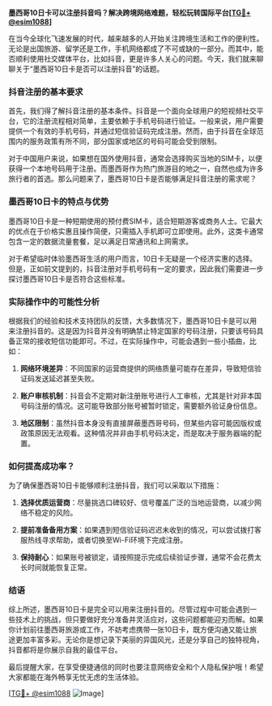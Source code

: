 **墨西哥10日卡可以注册抖音吗？解决跨境网络难题，轻松玩转国际平台[[TG💪+ @esim1088](https://t.me/s/esim1088)]**

在当今全球化飞速发展的时代，越来越多的人开始关注跨境生活和工作的便利性。无论是出国旅游、留学还是工作，手机网络都成了不可或缺的一部分。而其中，能否顺利使用社交媒体平台，比如抖音，更是许多人关心的问题。今天，我们就来聊聊关于“墨西哥10日卡是否可以注册抖音”的话题。

### 抖音注册的基本要求

首先，我们得了解抖音注册的基本条件。抖音是一个面向全球用户的短视频社交平台，它的注册流程相对简单，主要依赖于手机号码进行验证。一般来说，用户需要提供一个有效的手机号码，并通过短信验证码完成注册。然而，由于抖音在全球范围内的服务政策有所不同，部分国家或地区的号码可能会受到限制。

对于中国用户来说，如果想在国外使用抖音，通常会选择购买当地的SIM卡，以便获得一个本地号码用于注册。而墨西哥作为热门旅游目的地之一，自然也成为许多旅行者的首选。那么问题来了，墨西哥10日卡是否能够满足抖音注册的需求呢？

### 墨西哥10日卡的特点与优势

墨西哥10日卡是一种短期使用的预付费SIM卡，适合短期游客或商务人士。它最大的优点在于价格实惠且操作简便，只需插入手机即可立即使用。此外，这类卡通常包含一定的数据流量套餐，足以满足日常通讯和上网需求。

对于希望临时体验墨西哥生活的用户而言，10日卡无疑是一个经济实惠的选择。但是，正如前文提到的，抖音注册对手机号码有一定的要求，因此我们需要进一步探讨墨西哥10日卡是否符合这些标准。

### 实际操作中的可能性分析

根据我们的经验和技术支持团队的反馈，大多数情况下，墨西哥10日卡是可以用来注册抖音的。这是因为抖音并没有明确禁止特定国家的号码注册，只要该号码具备正常的接收短信功能即可。不过，在实际操作中，可能会遇到一些小插曲，比如：

1. **网络环境差异**：不同国家的运营商提供的网络质量可能存在差异，导致短信验证码发送延迟甚至失败。
   
2. **账户审核机制**：抖音会不定期对新注册账号进行人工审核，尤其是针对非本国号码注册的情况。这可能导致部分账号被暂时锁定，需要额外验证身份信息。

3. **地区限制**：虽然抖音本身没有直接屏蔽墨西哥号码，但某些内容可能因版权或政策原因无法观看。这种情况并非由手机号码决定，而是取决于服务器端的配置。

### 如何提高成功率？

为了确保墨西哥10日卡能够顺利注册抖音，我们可以采取以下措施：

1. **选择优质运营商**：尽量挑选口碑较好、信号覆盖广泛的当地运营商，以减少网络不稳定的风险。

2. **提前准备备用方案**：如果遇到短信验证码迟迟未收到的情况，可以尝试拨打客服热线寻求帮助，或者切换至Wi-Fi环境下完成注册。

3. **保持耐心**：如果账号被锁定，请按照提示完成后续验证步骤，通常不会花费太长时间就能恢复正常。

### 结语

综上所述，墨西哥10日卡是完全可以用来注册抖音的。尽管过程中可能会遇到一些技术上的挑战，但只要做好充分准备并灵活应对，这些问题都能迎刃而解。如果你计划前往墨西哥旅游或工作，不妨考虑携带一张10日卡，既方便沟通又能让旅途更加丰富多彩。无论你是想记录下美丽的异国风光，还是分享自己的独特视角，抖音都将是你展示自我的最佳平台。

最后提醒大家，在享受便捷通信的同时也要注意网络安全和个人隐私保护哦！希望大家都能在海外畅享无忧无虑的生活体验。

[[TG💪+ @esim1088](https://t.me/s/esim1088) ![Image](https://i.postimg.cc/4NQfJmqS/Snipaste-2025-05-13-00-14-12.png)]